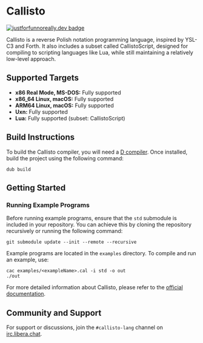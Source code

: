 # Callisto
[![justforfunnoreally.dev badge](https://img.shields.io/badge/justforfunnoreally-dev-9ff)](https://justforfunnoreally.dev)

Callisto is a reverse Polish notation programming language, inspired by YSL-C3 and
Forth. It also includes a subset called CallistoScript, designed for compiling to
scripting languages like Lua, while still maintaining a relatively low-level approach.

## Supported Targets 

- **x86 Real Mode, MS-DOS:** Fully supported
- **x86_64 Linux, macOS:** Fully supported
- **ARM64 Linux, macOS:** Fully supported
- **Uxn:** Fully supported
- **Lua:** Fully supported (subset: CallistoScript)

## Build Instructions

To build the Callisto compiler, you will need a
[D compiler](https://dlang.org/download.html). Once installed, build the project using
the following command:

```
dub build
```

## Getting Started

### Running Example Programs

Before running example programs, ensure that the `std` submodule is included in your
repository. You can achieve this by cloning the repository recursively or running the
following command:

```
git submodule update --init --remote --recursive
```

Example programs are located in the `examples` directory. To compile and run an example,
use:

```
cac examples/<exampleName>.cal -i std -o out
./out
```

For more detailed information about Callisto, please refer to the
[official documentation](https://callisto.mesyeti.uk/docs).

## Community and Support

For support or discussions, join the `#callisto-lang` channel on
[irc.libera.chat](https://libera.chat).
